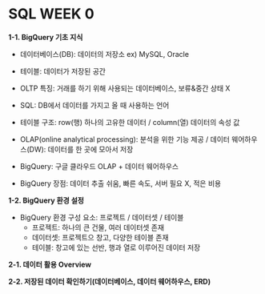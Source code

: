 # SQL WEEK 0

**1-1. BigQuery 기초 지식** 

- 데이터베이스(DB): 데이터의 저장소 ex) MySQL, Oracle 
- 테이블: 데이터가 저장된 공간
- OLTP 특징: 거래를 하기 위해 사용되는 데이터베이스, 보류&중간 상태 X 
- SQL: DB에서 데이터를 가지고 올 때 사용하는 언어

- 테이블 구조: row(행) 하나의 고유한 데이터  / column(열) 데이터의 속성 값
- OLAP(online analytical processing): 분석을 위한 기능 제공 / 데이터 웨어하우스(DW): 데이터를 한 곳에 모아서 저장

- BigQuery: 구글 클라우드 OLAP + 데이터 웨어하우스
- BigQuery 장점: 데이터 추출 쉬움, 빠른 속도, 서버 필요 X, 적은 비용 


**1-2. BigQuery 환경 설정**

- BigQuery 환경 구성 요소: 프로젝트 / 데이터셋 / 테이블 
  - 프로젝트: 하나의 큰 건물, 여러 데이터셋 존재
  - 데이터셋: 프로젝트으 창고, 다양한 테이블 존재
  - 테이블: 창고에 있는 선반, 행과 열로 이루어진 데이터 저장 


**2-1. 데이터 활용 Overview**

**2-2. 저장된 데이터 확인하기(데이터베이스, 데이터 웨어하우스, ERD)**




